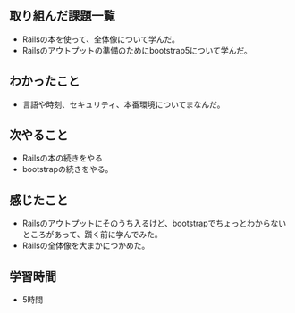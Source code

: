 ## 取り組んだ課題一覧
- Railsの本を使って、全体像について学んだ。
- Railsのアウトプットの準備のためにbootstrap5について学んだ。

## わかったこと
- 言語や時刻、セキュリティ、本番環境についてまなんだ。

## 次やること
- Railsの本の続きをやる
- bootstrapの続きをやる。

## 感じたこと
- Railsのアウトプットにそのうち入るけど、bootstrapでちょっとわからないところがあって、躓く前に学んでみた。
- Railsの全体像を大まかにつかめた。

## 学習時間
- 5時間
